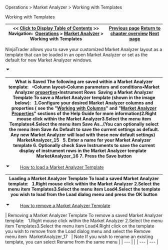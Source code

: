 ﻿


Operations \> Market Analyzer \> Working with Templates






















Working with Templates







| \<\< [Click to Display Table of Contents](working_with_templates.md) \>\> **Navigation:**     [Operations](operations.md) \> [Market Analyzer](market_analyzer.md) \> Working with Templates | [Previous page](market_analyzer_properties.md) [Return to chapter overview](market_analyzer.md) [Next page](performance_tips.md) |
| --- | --- |














NinjaTrader allows you to save your customized Market Analyzer layout as a template that can be loaded in an open Market Analyzer or set as the default for new Market Analyzer windows.


![tog_minus](tog_minus.gif)




| What is Saved The following are saved within a Market Analyzer template:   •Column layout•Column parameters and conditions•Market Analyzer [properties](market_analyzer_properties.md)•Instrument Rows  Saving a Market Analyzer Template To save a Market Analyzer template (shown in the image below):   1\.Configure your desired Market Analyzer columns and properties ( see the "[Working with Columns](working_with_columns.md)" and "[Market Analyzer Properties](market_analyzer_properties.md)" sections of the Help Guide for more information)2\.Right mouse click within the Market Analyzer3\.Select the menu item Templates4\.Select the menu item Save As...(You can optionally select the menu item Save As Default to save the current settings as default. Any new Market Analyzer will load with these new default settings)   MarketAnalyzer_15   5\. Enter a name for your Market Analyzer template 6\. Optionally check Save Instruments to save the current display of instrument rows in the Market Analyzer template   MarketAnalyzer_16 7\. Press the Save button |
| --- |



![tog_minus](tog_minus.gif)        [How to load a Market Analyzer Template](javascript:HMToggle('toggle','HowToLoadAMarketAnalyzerTemplate','HowToLoadAMarketAnalyzerTemplate_ICON'))




| Loading a Market Analyzer Template To load a saved Market Analyzer template:   1\.Right mouse click within the Market Analyzer 2\.Select the menu item Templates3\.Select the menu item Load4\.Select the template you wish to load from the Load dialog menu and press the OK button |
| --- |



![tog_minus](tog_minus.gif)        [How to remove a Market Analyzer Template](javascript:HMToggle('toggle','HowToRemoveAMarketAnalyzerTemplate','HowToRemoveAMarketAnalyzerTemplate_ICON'))




| Removing a Market Analyzer Template To remove a saved Market Analyzer template:   1\.Right mouse click within the Market Analyzer 2\.Select the menu item Templates3\.Select the menu item Load4\.Right click on the template you wish to remove from the Load dialog menu and select the Remove menu item  MarketAnalyzer_17     | Note If you wish to rename an existing template, you can select Rename from the same menu | | --- | |
| --- | --- |










